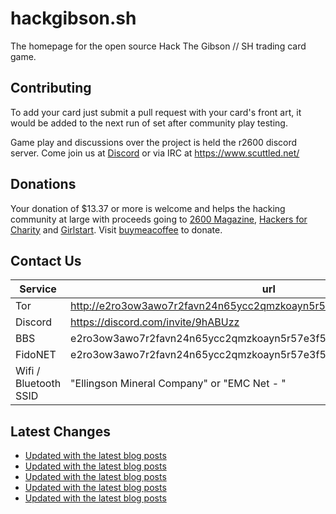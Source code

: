# hackgibson.sh
The homepage for the open source Hack The Gibson // SH trading card game.


## Contributing

To add your card just submit a pull request with your card's front art, it would be added to the next run of set after community play testing.

Game play and discussions over the project is held the r2600 discord server. Come join us at [Discord](https://discord.com/invite/9hABUzz) or via IRC at https://www.scuttled.net/


## Donations

Your donation of $13.37 or more is welcome and helps the hacking community at large with proceeds going to [2600 Magazine](https://2600.com/), [Hackers for Charity](https://hackersforcharity.org) and [Girlstart](https://girlstart.org).  Visit [buymeacoffee](https://www.buymeacoffee.com/hackgibson.sh) to donate.


## Contact Us

Service | url
-|-
Tor | http://e2ro3ow3awo7r2favn24n65ycc2qmzkoayn5r57e3f56nvjwdcgg32ad.onion
Discord | https://discord.com/invite/9hABUzz
BBS | e2ro3ow3awo7r2favn24n65ycc2qmzkoayn5r57e3f56nvjwdcgg32ad.onion:23
FidoNET | e2ro3ow3awo7r2favn24n65ycc2qmzkoayn5r57e3f56nvjwdcgg32ad.onion:24554
Wifi / Bluetooth SSID | "Ellingson Mineral Company" or "EMC Net - <fidonet address>"

## Latest Changes
<!-- BLOG-POST-LIST:START -->
- [Updated with the latest blog posts](https://github.com/DFW2600/hackgibson.sh/commit/a8c296d168c06baad9bab6235a2aeca9d12c93eb)
- [Updated with the latest blog posts](https://github.com/DFW2600/hackgibson.sh/commit/81348f0a268b6371c78a13d61964791f6bef3a86)
- [Updated with the latest blog posts](https://github.com/DFW2600/hackgibson.sh/commit/de334103549c63c5f5f1abd0bbabcc24914c96d1)
- [Updated with the latest blog posts](https://github.com/DFW2600/hackgibson.sh/commit/035a6bfb6be2c01dd6890bf02b3558e742b51d34)
- [Updated with the latest blog posts](https://github.com/DFW2600/hackgibson.sh/commit/e77a6976f42d10654d5312f26e83a1a45e6873d4)
<!-- BLOG-POST-LIST:END -->
